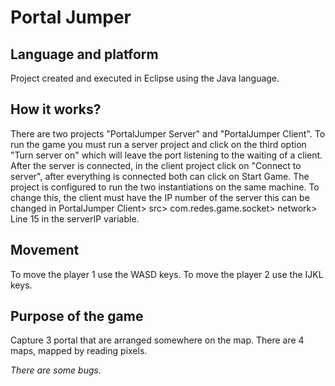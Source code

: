 # Portal Jumper

## Language and platform
Project created and executed in Eclipse using the Java language.

## How it works?
There are two projects "PortalJumper Server" and "PortalJumper Client". To run the game you must run a server project and click on the third option "Turn server on" which will leave the port listening to the waiting of a client. After the server is connected, in the client project click on "Connect to server", after everything is connected both can click on Start Game.
The project is configured to run the two instantiations on the same machine. To change this, the client must have the IP number of the server this can be changed in
PortalJumper Client> src> com.redes.game.socket> network> Line 15 in the serverIP variable.

## Movement
To move the player 1 use the WASD keys.
To move the player 2 use the IJKL keys.

## Purpose of the game
Capture 3 portal that are arranged somewhere on the map.
There are 4 maps, mapped by reading pixels.

_There are some bugs._
